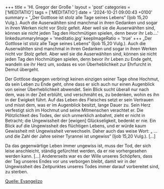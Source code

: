 +++
title = 'Hl. Gregor der Große  '
layout = 'post'
categories = ['MEDITATIO']
tags = ['MEDITATIO']
date = '2024-10-21 09:00:43 +0100'
summary = '„Der Gottlose ist stolz alle Tage seines Lebens“ (Ijob 15,20 Vulg.). Auch die Auserwählten sind manchmal in ihren Gedanken und sogar in ihren Werken nicht vor Stolz gefeit. Aber weil sie die Auserwählten sind, können sie nicht jeden Tag den Hochmütigen spielen, denn bevor ihr Leb....'
linkedsummaryImage = 'meditatio.jpg'
keepImageRatio = 'true'
+++
 „Der Gottlose ist stolz alle Tage seines Lebens“ (Ijob 15,20 Vulg.). Auch die Auserwählten sind manchmal in ihren Gedanken und sogar in ihren Werken nicht vor Stolz gefeit. Aber weil sie die Auserwählten sind, können sie nicht jeden Tag den Hochmütigen spielen, denn bevor ihr Leben zu Ende geht, wandeln sie ihr Herz um, sodass es von Überheblichkeit zur Ehrfurcht in Demut übergeht.<!--more-->

Der Gottlose dagegen verbringt keinen einzigen seiner Tage ohne Hochmut, da sein Leben zu Ende geht, ohne dass er sich auch nur einen Augenblick von seiner Überheblichkeit abwendet. Sein Blick sucht überall nur nach dem, was in der Zeit erblüht, und verschmäht es, zu bedenken, wohin es ihn in der Ewigkeit führt. Auf das Leben des Fleisches setzt er sein Vertrauen und misst dem, was er im Augenblick besitzt, lange Dauer zu. Sein Herz verfestigt sich im Hochmut und seine Mitmenschen verachtet er. Die Plötzlichkeit des Todes, der sich unmerklich anbahnt, zieht er nicht in Betracht; die Ungewissheit der [ewigen] Glückseligkeit, bedenkt er nie. Ein Blick auf die Ungewissheit des flüchtigen Lebens, und er würde kaum Gewissheit mit Ungewissheit verwechseln. Daher auch das weise Wort: „ … und die Zahl der Jahre seiner Tyrannei ist ungewiss“ (Ijob 15,20 Vulg.). [...]


Da das gegenwärtige Leben immer ungewiss ist, muss der Tod, der sich leise anschleicht, ständig gefürchtet werden, da er nie vorhergesehen werden kann. […] Andererseits war es der Wille unseres Schöpfers, dass der Tag unseres Endes vor uns verborgen bleibt, damit wir in der Ungewissheit des Zeitpunktes unseres Todes immer darauf vorbereitet sind, zu sterben.


[Quelle: Evangelizo](https://evangeliumtagfuertag.org/DE/gospel)
